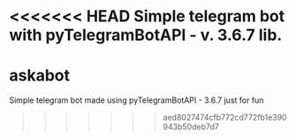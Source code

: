 <<<<<<< HEAD
Simple telegram bot with pyTelegramBotAPI - v. 3.6.7 lib.
=======
# askabot
Simple telegram bot made using pyTelegramBotAPI - 3.6.7 just for fun
>>>>>>> aed8027474cfb772cd772fb1e390943b50deb7d7
